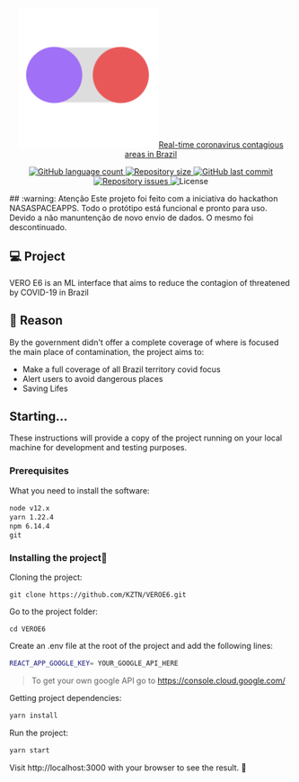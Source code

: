 
 <p align="center">
   <a href="https://veroe6.herokuapp.com"><img alt="VEROE6" title="#app" src=".github/icon.svg" width="250px/></a>
</p>

<h4 align="center">Real-time coronavirus contagious areas in Brazil</h4>
<p align="center">
  <img alt="GitHub language count" src="https://img.shields.io/github/languages/count/KZTN/VEROE6.svg">

  <img alt="Repository size" src="https://img.shields.io/github/repo-size/KZTN/VEROE6.svg">
  
  <a href="https://github.com/KZTN/COVID-RN/commits/master">
    <img alt="GitHub last commit" src="https://img.shields.io/github/last-commit/KZTN/VEROE6.svg">
  </a>

  <a href="https://github.com/KZTN/VEROE6/issues">
    <img alt="Repository issues" src="https://img.shields.io/github/issues/KZTN/VEROE6.svg">
  </a>

  <img alt="License" src="https://img.shields.io/badge/license-MIT-brightgreen">
</p>
## :warning: Atenção
Este projeto foi feito com a iniciativa do hackathon NASASPACEAPPS. Todo o protótipo está funcional e pronto para uso. Devido a não manuntenção de novo envio de dados. O mesmo foi descontinuado.

## 💻 Project
VERO E6 is an ML interface that aims to reduce the contagion of threatened by COVID-19 in Brazil

## 🤔 Reason

By the government didn't offer a complete coverage of where is focused the main place of contamination, the project aims to:
-  Make a full coverage of all Brazil territory covid focus 
-  Alert users to avoid dangerous places
-  Saving Lifes


## Starting...
These instructions will provide a copy of the project running on your local machine for development and testing purposes.

### Prerequisites
What you need to install the software:

```
node v12.x
yarn 1.22.4
npm 6.14.4
git
```
### Installing the project🚀
Cloning the project:

```
git clone https://github.com/KZTN/VEROE6.git
```

Go to the project folder:

```
cd VEROE6
```

Create an .env file at the root of the project and add the following lines:

```bash
REACT_APP_GOOGLE_KEY= YOUR_GOOGLE_API_HERE
```
> To get your own google API go to https://console.cloud.google.com/

Getting project dependencies:

```bash
yarn install
```

Run the project:

```bash
yarn start
```

Visit http://localhost:3000 with your browser to see the result. 🎉

